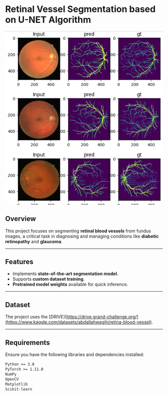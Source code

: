 # Retinal Vessel Segmentation based on U-NET Algorithm
![](images/Results.png)


## **Overview**
This project focuses on segmenting **retinal blood vessels** from fundus images, a critical task in diagnosing and managing conditions like **diabetic retinopathy** and **glaucoma**.

---

## **Features**
- Implements **state-of-the-art segmentation model**.
- Supports **custom dataset training**.
- **Pretrained model weights** available for quick inference.

---

## **Dataset**
The project uses the [DRIVE](https://drive.grand-challenge.org/](https://www.kaggle.com/datasets/abdallahwagih/retina-blood-vessel).

---

## **Requirements**
Ensure you have the following libraries and dependencies installed:

```plaintext
Python >= 3.8
PyTorch >= 1.11.0
NumPy
OpenCV
Matplotlib
Scikit-learn



